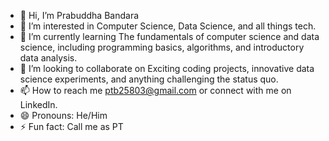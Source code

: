 - 👋 Hi, I’m Prabuddha Bandara
- 👀 I’m interested in Computer Science, Data Science, and all things tech.
- 🌱 I’m currently learning The fundamentals of computer science and data science, including programming basics, algorithms, and introductory data analysis.
- 💞️ I’m looking to collaborate on Exciting coding projects, innovative data science experiments, and anything challenging the status quo.
- 📫 How to reach me ptb25803@gmail.com or connect with me on LinkedIn.
- 😄 Pronouns: He/Him
- ⚡ Fun fact: Call me as PT

<!---
Prabuddha-B/Prabuddha-B is a ✨ special ✨ repository because its `README.md` (this file) appears on your GitHub profile.
You can click the Preview link to take a look at your changes.
--->
